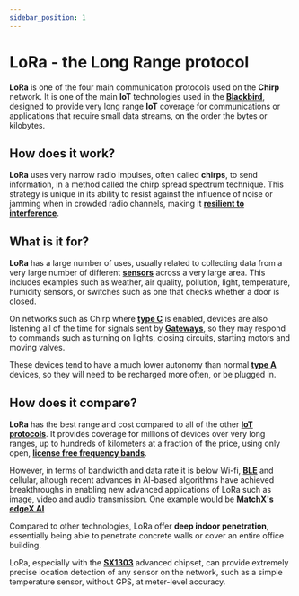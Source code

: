 ```yaml
---
sidebar_position: 1
---
```


# LoRa  - the Long Range protocol

**LoRa** is one of the four main communication protocols used on the **Chirp** network. It is one of the main **IoT** technologies used in the **[Blackbird](../Chirp-Wiki/Hardware/Blackbird.md)**, designed to provide very long range **IoT** coverage for communications or applications that require small data streams, on the order the bytes or kilobytes.

## How does it work?

**LoRa** uses very narrow radio impulses, often called **chirps**, to send information, in a method called the chirp spread spectrum technique. This strategy is unique in its ability to resist against the influence of noise or jamming when in crowded radio channels, making it **[resilient to interference](../Chirp-Wiki/IoT-Protocols/LoRa/Dual-band-LoRa.md)**.

## What is it for?

**LoRa** has a large number of uses, usually related to collecting data from a very large number of different **[sensors](../Chirp-Wiki/IoT-Protocols/LoRa/LoRa-Hardware.md)** across a very large area. This includes examples such as weather, air quality, pollution, light, temperature, humidity sensors, or switches such as one that checks whether a door is closed.

On networks such as Chirp where **[type C](../Chirp-Wiki/IoT-Protocols/LoRa/LoRa-Classes.md)** is enabled, devices are also listening all of the time for signals sent by **[Gateways](../Chirp-Wiki/IoT-Protocols/LoRa/LoRa-Hardware.md)**, so they may respond to commands such as turning on lights, closing circuits, starting motors and moving valves. 

These devices tend to have a much lower autonomy than normal **[type A](../Chirp-Wiki/IoT-Protocols/LoRa/LoRa-Classes.md)** devices, so they will need to be recharged more often, or be plugged in.

## How does it compare?

**LoRa** has the best range and cost compared to all of the other **[IoT protocols](../Chirp-Wiki/IoT-Protocols.md)**. It provides coverage for millions of devices over very long ranges, up to hundreds of kilometers at a fraction of the price, using only open, **[license free frequency bands](../Chirp-Wiki/IoT-Protocols/LoRa/Dual-band-LoRa.md)**.

However, in terms of bandwidth and data rate it is below Wi-fi, **[BLE](../Chirp-Wiki/IoT-Protocols/BLE/BLE-intro.md)** and cellular, altough recent advances in AI-based algorithms have achieved breakthroughs in enabling new advanced applications of LoRa such as image, video and audio transmission. One example would be **[MatchX's edgeX AI](https://matchx.io/products/edge-x-ai-kit)** 

Compared to other technologies, LoRa offer **deep indoor penetration**, essentially being able to penetrate concrete walls or cover an entire office building.

LoRa, especially with the **[SX1303](../Chirp-Wiki/Hardware/Semtech-chipsets.md)** advanced chipset, can provide extremely precise location detection of any sensor on the network, such as a simple temperature sensor, without GPS, at meter-level accuracy.



